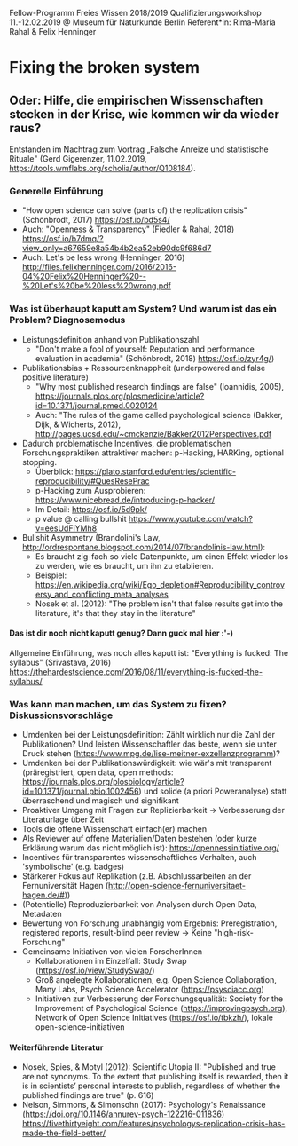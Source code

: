 Fellow-Programm Freies Wissen 2018/2019
Qualifizierungsworkshop 11.-12.02.2019 @ Museum für Naturkunde Berlin
Referent\*in: Rima-Maria Rahal & Felix Henninger

# Fixing the broken system
## Oder: Hilfe, die empirischen Wissenschaften stecken in der Krise, wie kommen wir da wieder raus?

Entstanden im Nachtrag zum Vortrag „Falsche Anreize und statistische Rituale" (Gerd Gigerenzer, 11.02.2019, https://tools.wmflabs.org/scholia/author/Q108184).

### Generelle Einführung
* "How open science can solve (parts of) the replication crisis" (Schönbrodt, 2017) https://osf.io/bd5s4/
* Auch: "Openness & Transparency" (Fiedler & Rahal, 2018) https://osf.io/b7dmq/?view_only=a67659e8a54b4b2ea52eb90dc9f686d7 
* Auch: Let's be less wrong (Henninger, 2016) http://files.felixhenninger.com/2016/2016-04%20Felix%20Henninger%20--%20Let's%20be%20less%20wrong.pdf

### Was ist überhaupt kaputt am System? Und warum ist das ein Problem? Diagnosemodus

* Leistungsdefinition anhand von Publikationszahl
  * "Don't make a fool of yourself: Reputation and performance evaluation in academia" (Schönbrodt, 2018)  https://osf.io/zyr4g/)
* Publikationsbias + Ressourcenknappheit (underpowered and false positive literature)
  * "Why most published research findings are false" (Ioannidis, 2005), https://journals.plos.org/plosmedicine/article?id=10.1371/journal.pmed.0020124 
  * Auch: "The rules of the game called psychological science (Bakker, Dijk, & Wicherts, 2012), http://pages.ucsd.edu/~cmckenzie/Bakker2012Perspectives.pdf
* Dadurch problematische Incentives, die problematischen Forschungspraktiken attraktiver machen: p-Hacking, HARKing, optional stopping. 
  * Überblick: https://plato.stanford.edu/entries/scientific-reproducibility/#QuesResePrac 
  * p-Hacking zum Ausprobieren: https://www.nicebread.de/introducing-p-hacker/
  * Im Detail: https://osf.io/5d9pk/
  * p value @ calling bullshit https://www.youtube.com/watch?v=eesUdFlYMh8 
* Bullshit Asymmetry (Brandolini's Law, http://ordrespontane.blogspot.com/2014/07/brandolinis-law.html):  
  * Es braucht zig-fach so viele Datenpunkte, um einen Effekt wieder los zu werden, wie es braucht, um ihn zu etablieren.
  * Beispiel: https://en.wikipedia.org/wiki/Ego_depletion#Reproducibility_controversy_and_conflicting_meta_analyses
  * Nosek et al. (2012): "The problem isn't that false results get into the literature, it's that they stay in the literature"

#### Das ist dir noch nicht kaputt genug? Dann guck mal hier :'-)

Allgemeine Einführung, was noch alles kaputt ist: "Everything is fucked: The syllabus" (Srivastava, 2016)
https://thehardestscience.com/2016/08/11/everything-is-fucked-the-syllabus/

### Was kann man machen, um das System zu fixen? Diskussionsvorschläge

* Umdenken bei der Leistungsdefinition: Zählt wirklich nur die Zahl der Publikationen? Und leisten Wissenschaftler das beste, wenn sie unter Druck stehen (https://www.mpg.de/lise-meitner-exzellenzprogramm)?
* Umdenken bei der Publikationswürdigkeit: wie wär's mit transparent (präregistriert, open data, open methods: https://journals.plos.org/plosbiology/article?id=10.1371/journal.pbio.1002456) und solide (a priori Poweranalyse) statt überraschend und magisch und signifikant 
* Proaktiver Umgang mit Fragen zur Replizierbarkeit -> Verbesserung der Literaturlage über Zeit
* Tools die offene Wissenschaft einfach(er) machen
* Als Reviewer auf offene Materialien/Daten bestehen (oder kurze Erklärung warum das nicht möglich ist): https://opennessinitiative.org/
* Incentives für transparentes wissenschaftliches Verhalten, auch 'symbolische' (e.g. badges)
* Stärkerer Fokus auf Replikation (z.B. Abschlussarbeiten an der Fernuniversität Hagen (http://open-science-fernuniversitaet-hagen.de/#))
* (Potentielle) Reproduzierbarkeit von Analysen durch Open Data, Metadaten
* Bewertung von Forschung unabhängig vom Ergebnis: Preregistration, registered reports, result-blind peer review -> Keine "high-risk-Forschung"
* Gemeinsame Initiativen von vielen ForscherInnen 
  * Kollaborationen im Einzelfall: Study Swap (https://osf.io/view/StudySwap/)
  * Groß angelegte Kollaborationen, e.g. Open Science Collaboration, Many Labs, Psych Science Accelerator (https://psysciacc.org)
  * Initiativen zur Verbesserung der Forschungsqualität: Society for the Improvement of Psychological Science (https://improvingpsych.org), Network of Open Science Initiatives (https://osf.io/tbkzh/), lokale open-science-initiativen

#### Weiterführende Literatur
* Nosek, Spies, & Motyl (2012): Scientific Utopia II: "Published and true are not synonyms. To the extent that publishing itself is rewarded, then it is in scientists’ personal interests to publish, regardless of whether the published findings are true" (p. 616)
* Nelson, Simmons, & Simonsohn (2017): Psychology's Renaissance (https://doi.org/10.1146/annurev-psych-122216-011836)
https://fivethirtyeight.com/features/psychologys-replication-crisis-has-made-the-field-better/

